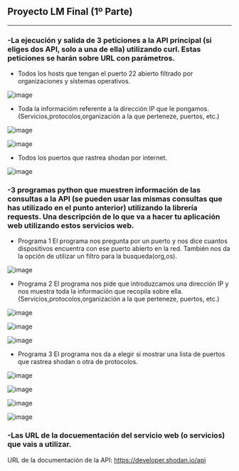 ## Proyecto LM Final (1º Parte)

---

### -La ejecución y salida de 3 peticiones a la API principal (si eliges dos API, solo a una de ella) utilizando curl. Estas peticiones se harán sobre URL con parámetros.

* Todos los hosts que tengan el puerto 22 abierto filtrado por organizaciones y sistemas operativos.

![image](https://github.com/Pacodiz02/ProyectoFinal_LM-Parte1/blob/main/doc/img/consulta1.png)



* Toda la informacióm referente a la dirección IP que le pongamos.(Servicios,protocolos,organización a la que perteneze, puertos, etc.)

![image](https://github.com/Pacodiz02/ProyectoFinal_LM-Parte1/blob/main/doc/img/consulta2.1.png)

![image](https://github.com/Pacodiz02/ProyectoFinal_LM-Parte1/blob/main/doc/img/consulta2.png)


* Todos los puertos que rastrea shodan por internet.

![image](https://github.com/Pacodiz02/ProyectoFinal_LM-Parte1/blob/main/doc/img/consulta3.png)


### -3 programas python que muestren información de las consultas a la API (se pueden usar las mismas consultas que has utilizado en el punto anterior) utilizando la librería requests. Una descripción de lo que va a hacer tu aplicación web utilizando estos servicios web.

- Programa 1
El programa nos pregunta por un puerto y nos dice cuantos dispositivos encuentra con ese puerto abierto en la red. También nos da la opción de utilizar un filtro para la busqueda(org,os).

![image](https://github.com/Pacodiz02/ProyectoFinal_LM-Parte1/blob/main/prog1/comprobacion_si_programa1.png)


- Programa 2
El programa nos pide que introduzcamos una dirección IP y nos muestra toda la información que recopila sobre ella.(Servicios,protocolos,organización a la que perteneze, puertos, etc.)

![image](https://github.com/Pacodiz02/ProyectoFinal_LM-Parte1/blob/main/prog2/comprobacion2_programa2.png)

![image](https://github.com/Pacodiz02/ProyectoFinal_LM-Parte1/blob/main/prog2/comprobacion1_programa2.png)

![image](https://github.com/Pacodiz02/ProyectoFinal_LM-Parte1/blob/main/prog2/comprobacion3_programa2.png)


- Programa 3
El programa nos da a elegir si mostrar una lista de puertos que rastrea shodan o otra de protocolos.

![image](https://github.com/Pacodiz02/ProyectoFinal_LM-Parte1/blob/main/prog3/comprobacion1_ports_programa3.png)

![image](https://github.com/Pacodiz02/ProyectoFinal_LM-Parte1/blob/main/prog3/comprobacion2_ports_programa3.png)

![image](https://github.com/Pacodiz02/ProyectoFinal_LM-Parte1/blob/main/prog3/comprobacion1_protocols_programa3.png)

![image](https://github.com/Pacodiz02/ProyectoFinal_LM-Parte1/blob/main/prog3/comprobacion2_protocols_programa3.png)


### -Las URL de la docuementación del servicio web (o servicios) que vais a utilizar.

URL de la documentación de la API: https://developer.shodan.io/api
